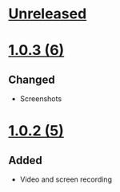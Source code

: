 # [Unreleased]

# [1.0.3 (6)]

## Changed

- Screenshots

# [1.0.2 (5)]

## Added

- Video and screen recording

[Unreleased]: https://github.com/klaaspieter/Letters/compare/1.0.3...HEAD
[1.0.3 (6)]: https://github.com/klaaspieter/Letters/compare/1.0.2...1.0.3
[1.0.2 (5)]: https://github.com/klaaspieter/Letters/compare/1.0.1...1.0.2


